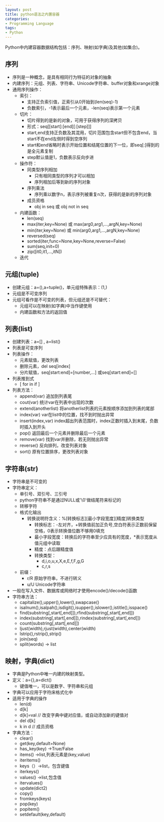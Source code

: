 ```yaml
---
layout: post
title: python语法之内置容器
categories:
- Programming Language
tags:
- Python
---
```


Python中内建容器数据结构包括：序列、映射(如字典)及其他(如集合)。

## 序列
- 序列是一种概念，是具有相同行为特征的对象的抽象
- 内建序列：元组、列表、字符串、Unicode字符串、buffer对象和xrange对象
- 通用序列操作：
	- 索引：
		- 支持正负索引值，正索引从0开始到(len(seq)-1)
		- 负数索引，-1表示最后一个元素，-len(seq)表示第一个元素
	- 切片：
		- 切片得到的是新的对象，可用于获得序列的深拷贝 
		- 形式：seq[[start]:[end][:[step]]]
		- start,end支持正负数及其混用，切片范围包含start但不包含end，当start不在end左侧时得到空序列
		- start和end省略时表示开始位置和结尾位置的下一位，即seq[:]得到的是全元素复制
		- step默认值是1，负数表示反向步进
	- 操作符：
		- 同类型序列相加
			- 只有相同类型的序列才可以相加
			- 序列相加后等到新的序列对象
		- 序列乘法
			- 序列乘以数字n，表示序列被重复n次，获得的是新的序列对象
		- 成员资格
			- obj in seq 或 obj not in seq
	- 内建函数：
		- len(seq)
		- max(iter,key=None) 或 max(arg0,arg1,...,argN,key=None)
		- min(iter,key=None) 或 min(arg0,arg1,...,argN,key=None)
		- reversed(seq)
		- sorted(iter,func=None,key=None,reverse=False)
		- sum(seq,init=0)
		- zip([it0,it1,...,itN])
	- 迭代

## 元组(tuple)
- 创建元组：a=(),a=tuple()，单元组特殊表示：(1,)
- 元组是不可变序列
- 元组可看作是不可变的列表，但元组还是不可替代：
	- 元组可以在映射(如字典)中当作键使用
	- 内建函数和方法的返回值
		
## 列表(list)
- 创建列表：a=[] , a=list()
- 列表是可变序列
- 列表操作：
	- 元素赋值，更改列表
	- 删除元素，del seq[index]
	- 分片赋值，seq[start:end]=[number,...] 或seq[start:end]=[]
- 列表推到式
	- [ <expr1> for <k> in <list> if <expr2> ]
- 列表方法：
	- append(var) 追加到列表尾
	- cout(var) 统计var在列表中出现的次数
	- extend(anotherlist) 将anotherlist列表的元素按顺序添加到列表的尾部
	- index(var) var在list中的位置，找不到时抛出异常
	- insert(index,var) index超出列表范围时，index正数时插入到末尾，负数时插入到开头
	- pop() 返回最后一个元素并删除最后一个元素
	- remove(var) 找到var并删除，若无则抛出异常
	- reverse() 反向排列，改变列表对象
	- sort() 原有位置排序，更改列表对象

## 字符串(str)
- 字符串是不可变的
- 字符串定义：
	- 单引号、双引号、三引号
	- python字符串不是通过NULL或'\0'做结尾符来标记的
	- 转移字符
	- 格式化输出
		- 转换说明符含义：%[转换标志][最小字段宽度][精度]转换类型
			- 转换标志：-左对齐，+转换值前加正负号,空白符表示正数前保留空格，0表示转换值位数不够用0填充
			- 最小字段宽度：转换后的字符串至少应具有的宽度，*表示宽度从值元组中读取
			- 精度：点后跟精度值
			- 转换类型：
				- d,i,o,u,x,X,e,E,f,F,g,G
				- c,r,s
	- 前缀：
		- r/R 原始字符串，不进行转义
		- u/U Unicode字符串
- 一般在写入文件、数据库或网络时才使用encode()/decode()函数
- 字符串方法：
	- capitalize(),upper(),lower(),swapcase()
	- isalnum(),isalpah(),isdigit(),isupper(),islower(),istitle(),isspace()
	- find(substring[,start[,end]]),rfind(substring[,start[,end]])
	- index(substring[,start[,end]]),rindex(substring[,start[,end]])
	- count(substring[,start[,end]])
	- ljust(width),rjust(width),center(width)
	- lstrip(),rstrip(),strip()
	- join(seq)
	- split(words) -> list

## 映射，字典(dict)
- 字典是Python中唯一内建的映射类型。
- 定义：a={},a=dict()
	- 键值唯一，可以是数字、字符串和元组
- 字典可以应用于字符床格式化中
- 适用于字典的操作
	- len(d)
	- d[k]
	- d[k]=val	// 改变字典中键对应值，或自动添加新的键值对
	- del d[k]
	- k in d		// 成员资格
- 字典方法：
	- clear()
	- get(key,default=None)
	- has_key(key) ->True/False
	- items() ->list,列表元素是(key,value)
	- iteritems()
	- keys（）->list，包含键值
	- iterkeys()
	- values() ->list,包含值
	- itervalues()
	- update(dict2)
	- copy()
	- fromkeys(keys)
	- pop(key)
	- popitem()
	- setdefault(key,default)
